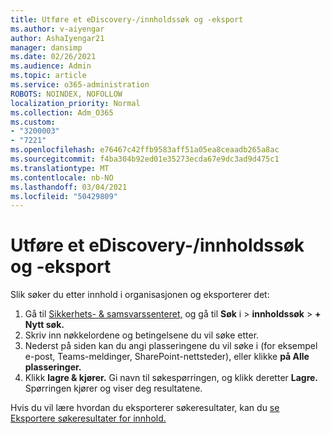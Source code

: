 ```yaml
---
title: Utføre et eDiscovery-/innholdssøk og -eksport
ms.author: v-aiyengar
author: AshaIyengar21
manager: dansimp
ms.date: 02/26/2021
ms.audience: Admin
ms.topic: article
ms.service: o365-administration
ROBOTS: NOINDEX, NOFOLLOW
localization_priority: Normal
ms.collection: Adm_O365
ms.custom:
- "3200003"
- "7221"
ms.openlocfilehash: e76467c42ffb9583aff51a05ea8ceaadb265a8ac
ms.sourcegitcommit: f4ba304b92ed01e35273ecda67e9dc3ad9d475c1
ms.translationtype: MT
ms.contentlocale: nb-NO
ms.lasthandoff: 03/04/2021
ms.locfileid: "50429809"
---
```

# <a name="perform-an-ediscoverycontent-search-and-export"></a>Utføre et eDiscovery-/innholdssøk og -eksport

Slik søker du etter innhold i organisasjonen og eksporterer det:

1. Gå til [Sikkerhets- & samsvarssenteret,](https://go.microsoft.com/fwlink/?linkid=2086958) og gå til **Søk** i  >  **innholdssøk**  >  **+ Nytt søk.**
1. Skriv inn nøkkelordene og betingelsene du vil søke etter.
1. Nederst på siden kan du angi plasseringene du vil søke i (for eksempel e-post, Teams-meldinger, SharePoint-nettsteder), eller klikke **på Alle plasseringer.**
1. Klikk **lagre & kjører.** Gi navn til søkespørringen, og klikk deretter **Lagre.** Spørringen kjører og viser deg resultatene.

Hvis du vil lære hvordan du eksporterer søkeresultater, kan du [se Eksportere søkeresultater for innhold.](https://go.microsoft.com/fwlink/?linkid=2102118)

